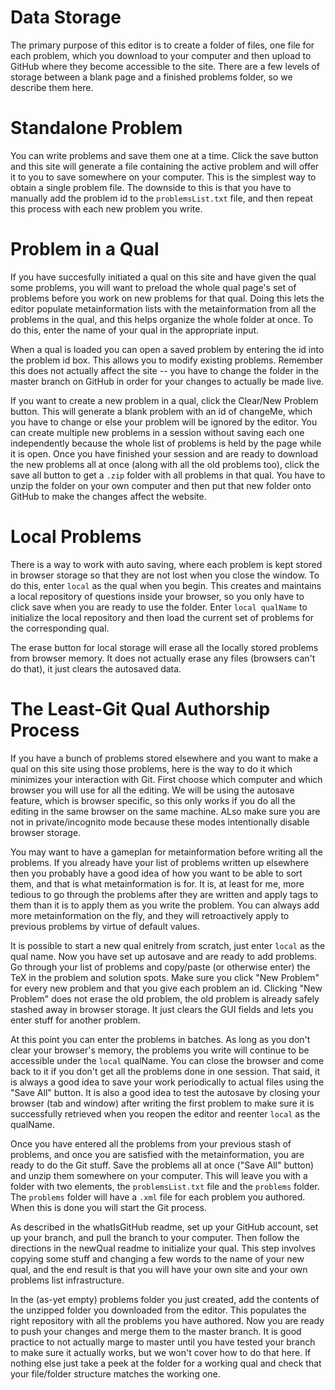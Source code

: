 # Data Storage

The primary purpose of this editor is to create a folder of files, one file for each problem, which you download to your computer and then upload to GitHub where they become accessible to the site. There are a few levels of storage between a blank page and a finished problems folder, so we describe them here.

# Standalone Problem

You can write problems and save them one at a time. Click the save button and this site will generate a file containing the active problem and will offer it to you to save somewhere on your computer. This is the simplest way to obtain a single problem file. The downside to this is that you have to manually add the problem id to the `problemsList.txt` file, and then repeat this process with each new problem you write.

# Problem in a Qual

If you have succesfully initiated a qual on this site and have given the qual some problems, you will want to preload the whole qual page's set of problems before you work on new problems for that qual. Doing this lets the editor populate metainformation lists with the metainformation from all the problems in the qual, and this helps organize the whole folder at once. To do this, enter the name of your qual in the appropriate input.

When a qual is loaded you can open a saved problem by entering the id into the problem id box. This allows you to modify existing problems. Remember this does not actually affect the site -- you have to change the folder in the master branch on GitHub in order for your changes to actually be made live.

If you want to create a new problem in a qual, click the Clear/New Problem button. This will generate a blank problem with an id of changeMe, which you have to change or else your problem will be ignored by the editor. You can create multiple new problems in a session without saving each one independently because the whole list of problems is held by the page while it is open. Once you have finished your session and are ready to download the new problems all at once (along with all the old problems too), click the save all button to get a `.zip` folder with all problems in that qual. You have to unzip the folder on your own computer and then put that new folder onto GitHub to make the changes affect the website.

# Local Problems

There is a way to work with auto saving, where each problem is kept stored in browser storage so that they are not lost when you close the window. To do this, enter `local` as the qual when you begin. This creates and maintains a local repository of questions inside your browser, so you only have to click save when you are ready to use the folder. Enter `local qualName` to initialize the local repository and then load the current set of problems for the corresponding qual.

The erase button for local storage will erase all the locally stored problems from browser memory. It does not actually erase any files (browsers can't do that), it just clears the autosaved data.

# The Least-Git Qual Authorship Process

If you have a bunch of problems stored elsewhere and you want to make a qual on this site using those problems, here is the way to do it which minimizes your interaction with Git. First choose which computer and which browser you will use for all the editing. We will be using the autosave feature, which is browser specific, so this only works if you do all the editing in the same browser on the same machine. ALso make sure you are not in private/incognito mode because these modes intentionally disable browser storage.

You may want to have a gameplan for metainformation before writing all the problems. If you already have your list of problems written up elsewhere then you probably have a good idea of how you want to be able to sort them, and that is what metainformation is for. It is, at least for me, more tedious to go through the problems after they are written and apply tags to them than it is to apply them as you write the problem. You can always add more metainformation on the fly, and they will retroactively apply to previous problems by virtue of default values.

It is possible to start a new qual enitrely from scratch, just enter `local` as the qual name. Now you have set up autosave and are ready to add problems. Go through your list of problems and copy/paste (or otherwise enter) the TeX in the problem and solution spots. Make sure you click "New Problem" for every new problem and that you give each problem an id. Clicking "New Problem" does not erase the old problem, the old problem is already safely stashed away in browser storage. It just clears the GUI fields and lets you enter stuff for another problem.

At this point you can enter the problems in batches. As long as you don't clear your browser's memory, the problems you write will continue to be accessible under the `local` qualName. You can close the browser and come back to it if you don't get all the problems done in one session. That said, it is always a good idea to save your work periodically to actual files using the "Save All" button. It is also a good idea to test the autosave by closing your browser (tab and window) after writing the first problem to make sure it is successfully retrieved when you reopen the editor and reenter `local` as the qualName.

Once you have entered all the problems from your previous stash of problems, and once you are satisfied with the metainformation, you are ready to do the Git stuff. Save the problems all at once ("Save All" button) and unzip them somewhere on your computer. This will leave you with a folder with two elements, the `problemsList.txt` file and the `problems` folder. The `problems` folder will have a `.xml` file for each problem you authored. When this is done you will start the Git process.

As described in the whatIsGitHub readme, set up your GitHub account, set up your branch, and pull the branch to your computer. Then follow the directions in the newQual readme to initialize your qual. This step involves copying some stuff and changing a few words to the name of your new qual, and the end result is that you will have your own site and your own problems list infrastructure.

In the (as-yet empty) problems folder you just created, add the contents of the unzipped folder you downloaded from the editor. This populates the right repository with all the problems you have authored. Now you are ready to push your changes and merge them to the master branch. It is good practice to not actually marge to master until you have tested your branch to make sure it actually works, but we won't cover how to do that here. If nothing else just take a peek at the folder for a working qual and check that your file/folder structure matches the working one.